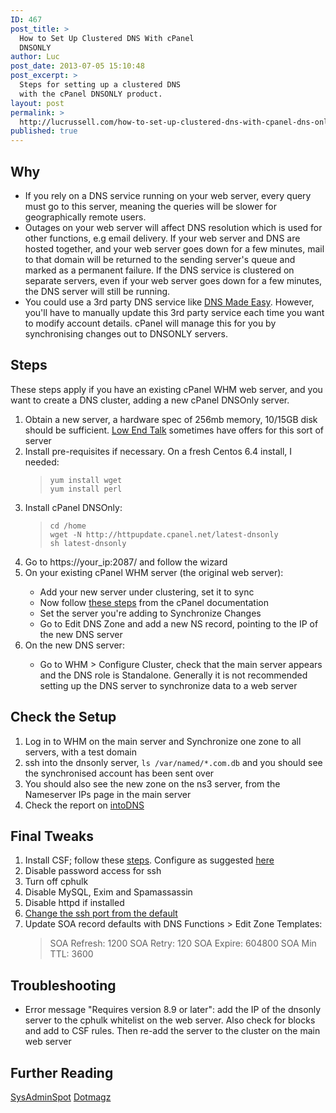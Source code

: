 ```yaml
---
ID: 467
post_title: >
  How to Set Up Clustered DNS With cPanel
  DNSONLY
author: Luc
post_date: 2013-07-05 15:10:48
post_excerpt: >
  Steps for setting up a clustered DNS
  with the cPanel DNSONLY product.
layout: post
permalink: >
  http://lucrussell.com/how-to-set-up-clustered-dns-with-cpanel-dns-only/
published: true
---
```

<h2>Why</h2>
<ul>
<li>If you rely on a DNS service running on your web server, every query must go to this server, meaning the queries will be slower for geographically remote users.
</li>
<li>Outages on your web server will affect DNS resolution which is used for other functions, e.g email delivery. If your web server and DNS are hosted together, and your web server goes down for a few minutes, mail to that domain will be returned to the sending server's queue and marked as a permanent failure. If the DNS service is clustered on separate servers, even if your web server goes down for a few minutes, the DNS server will still be running.
</li>
<li>You could use a 3rd party DNS service like <a href="http://dnsmadeeasy.com" title="DNS Made Easy">DNS Made Easy</a>. However, you'll have to manually update this 3rd party service each time you want to modify account details. cPanel will manage this for you by synchronising changes out to DNSONLY servers.</li>
</ul>

<h2>Steps</h2>
These steps apply if you have an existing cPanel WHM web server, and you want to create a DNS cluster, adding a new cPanel DNSOnly server.
<ol>
<li>Obtain a new server, a hardware spec of 256mb memory, 10/15GB disk should be sufficient. <a href="http://www.lowendtalk.com/categories/offers" title="Low End Talk">Low End Talk</a> sometimes have offers for this sort of server</li>
<li>Install pre-requisites if necessary. On a fresh Centos 6.4 install, I needed:</li>
<blockquote>
<code>yum install wget
yum install perl</code>
</blockquote>
<li>Install cPanel DNSOnly:</li>
<blockquote>
<code>cd /home
wget -N http://httpupdate.cpanel.net/latest-dnsonly
sh latest-dnsonly</code>
</blockquote>
<li>Go to https://your_ip:2087/ and follow the wizard</li>
<li>On your existing cPanel WHM server (the original web server):</li>
<ul>
<li>Add your new server under clustering, set it to sync</li>
<li>Now follow <a href="http://www.docs.cpanel.net/twiki/bin/view/AllDocumentation/WHMDocs/ConfigureCluster" title="cPanel Documentation">these steps</a> from the cPanel documentation</li>
<li>Set the server you're adding to Synchronize Changes</li>
<li>Go to Edit DNS Zone and add a new NS record, pointing to the IP of the new DNS server</li>
</ul>
<li>On the new DNS server:</li>
<ul>
<li>Go to WHM > Configure Cluster, check that the main server appears and the DNS role is Standalone. Generally it is not recommended setting up the DNS server to synchronize data to a web server</li>
</ul>
</ol>

<h2>Check the Setup</h2>
<ol>
<li>Log in to WHM on the main server and Synchronize one zone to all servers, with a test domain</li>
<li>ssh into the dnsonly server, <code>ls /var/named/*.com.db</code> and you should see the synchronised account has been sent over</li>
<li>You should also see the new zone on the ns3 server, from the Nameserver IPs page in the main server</li>
<li>Check the report on <a href="http://www.intodns.com/" title="intoDNS">intoDNS</a></li>
</ol>

<h2>Final Tweaks</h2>
<ol>
	
<li>Install CSF; follow these <a href="http://configserver.com/free/csf/install.txt" title="CSF Installation Procedure">steps</a>. Configure as suggested <a href="http://forums.cpanel.net/f5/cpanel-dnsonly-285072.html" title="cPanel Forum">here</a></li>

<li>Disable password access for ssh</li>

<li>Turn off cphulk</li>

<li>Disable MySQL, Exim and Spamassassin</li>

<li>Disable httpd if installed</li>

<li><a href="http://lucrussell.com/how-to-change-the-default-ssh-port/" title="How to Change the Default SSH Port">Change the ssh port from the default</a></li>
<li>Update SOA record defaults with DNS Functions > Edit Zone Templates:
<blockquote>
    SOA Refresh: 1200
    SOA Retry: 120
    SOA Expire: 604800
    SOA Min TTL: 3600
</blockquote>
</li>
</ol>



<h2>Troubleshooting</h2>
<ul>
<li>
Error message "Requires version 8.9 or later": add the IP of the dnsonly server to the cphulk whitelist on the web server. Also check for blocks and add to CSF rules. Then re-add the server to the cluster on the main web server
</li>
</ul>

<h2>Further Reading</h2>
<a href="http://sysadminspot.com/linux/http://sysadminspot.com/linux/advantages-cpanel-clustered-dns-and-setup/" title="sysadminspot">SysAdminSpot</a>
<a href="http://www.dotmagz.com/tutorial/tutorial-advanced/how-to-install-and-configure-cpanel-dns-only-for-dns-cluster" title="sysadminspot">Dotmagz</a>